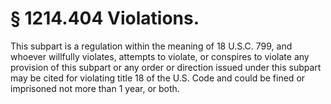 # § 1214.404   Violations.

This subpart is a regulation within the meaning of 18 U.S.C. 799, and whoever willfully violates, attempts to violate, or conspires to violate any provision of this subpart or any order or direction issued under this subpart may be cited for violating title 18 of the U.S. Code and could be fined or imprisoned not more than 1 year, or both.




